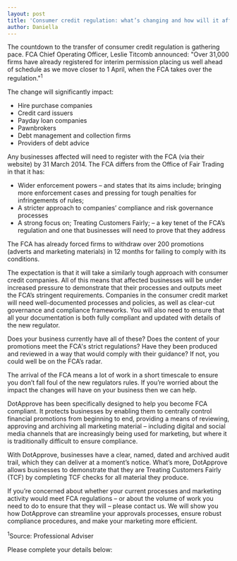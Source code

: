```yaml
---
layout: post
title: 'Consumer credit regulation: what’s changing and how will it affect you?'
author: Daniella
---
```

The countdown to the transfer of consumer credit regulation is gathering pace.
FCA Chief Operating Officer, Leslie Titcomb announced: "Over 31,000 firms have
already registered for interim permission placing us well ahead of schedule as
we move closer to 1 April, when the FCA takes over the regulation."<sup>1</sup>
<!--more-->
The change will significantly impact:

* Hire purchase companies
* Credit card issuers
* Payday loan companies
* Pawnbrokers
* Debt management and collection firms
* Providers of debt advice

Any businesses affected will need to register with the FCA (via their website)
by 31 March 2014. The FCA differs from the Office of Fair Trading in that it
has:

* Wider enforcement powers – and states that its aims include; bringing more
  enforcement cases and pressing for tough penalties for infringements of
  rules;
* A stricter approach to companies’ compliance and risk governance processes
* A strong focus on; Treating Customers Fairly; – a key tenet of the FCA’s
  regulation and one that businesses will need to prove that they address

The FCA has already forced firms to withdraw over 200 promotions (adverts and
marketing materials) in 12 months for failing to comply with its conditions.

The expectation is that it will take a similarly tough approach with consumer
credit companies. All of this means that affected businesses will be under
increased pressure to demonstrate that their processes and outputs meet the
FCA’s stringent requirements. Companies in the consumer credit market will need
well-documented processes and policies, as well as clear-cut governance and
compliance frameworks. You will also need to ensure that all your documentation
is both fully compliant and updated with details of the new regulator.

Does your business currently have all of these? Does the content of your
promotions meet the FCA's strict regulations? Have they been produced and
reviewed in a way that would comply with their guidance? If not, you could well
be on the FCA’s radar.

The arrival of the FCA means a lot of work in a short timescale to ensure you
don’t fall foul of the new regulators rules. If you’re worried about the impact
the changes will have on your business then we can help.

DotApprove has been specifically designed to help you become FCA compliant. It
protects businesses by enabling them to centrally control financial promotions
from beginning to end, providing a means of reviewing, approving and archiving
all marketing material – including digital and social media channels that are
increasingly being used for marketing, but where it is traditionally difficult
to ensure compliance.

With DotApprove, businesses have a clear, named, dated and archived audit
trail, which they can deliver at a moment’s notice. What’s more, DotApprove
allows businesses to demonstrate that they are Treating Customers Fairly (TCF)
by completing TCF checks for all material they produce.

If you’re concerned about whether your current processes and marketing activity
would meet FCA regulations – or about the volume of work you need to do to
ensure that they will – please contact us. We will show you how DotApprove can
streamline your approvals processes, ensure robust compliance procedures, and
make your marketing more efficient.

<sup>1</sup>Source: Professional Adviser

Please complete your details below:
